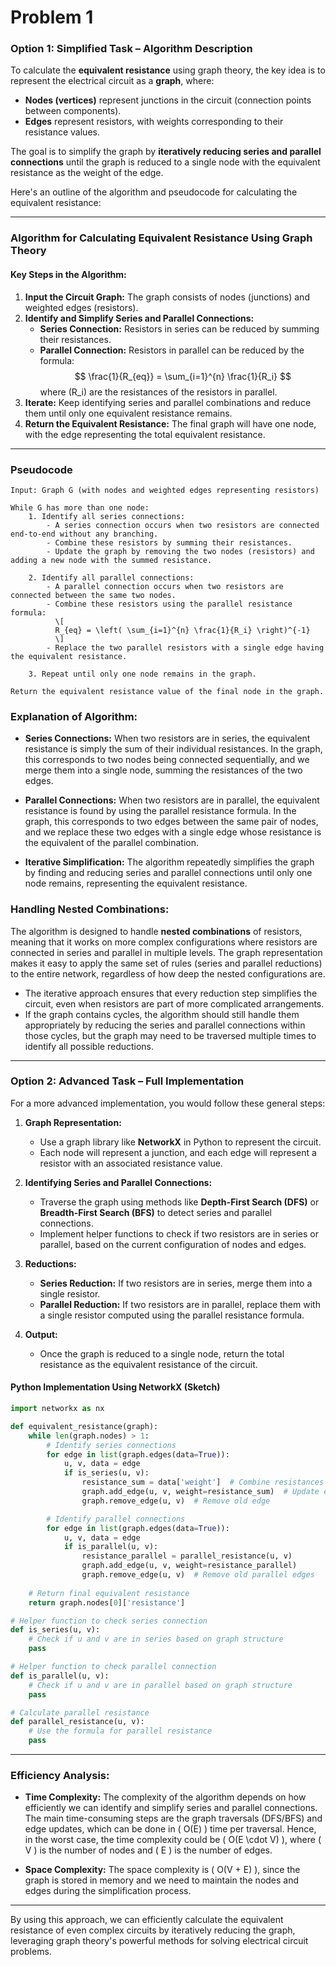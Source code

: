 # Problem 1
### Option 1: Simplified Task – Algorithm Description

To calculate the **equivalent resistance** using graph theory, the key idea is to represent the electrical circuit as a **graph**, where:
- **Nodes (vertices)** represent junctions in the circuit (connection points between components).
- **Edges** represent resistors, with weights corresponding to their resistance values.

The goal is to simplify the graph by **iteratively reducing series and parallel connections** until the graph is reduced to a single node with the equivalent resistance as the weight of the edge.

Here's an outline of the algorithm and pseudocode for calculating the equivalent resistance:

---

### **Algorithm for Calculating Equivalent Resistance Using Graph Theory**

#### **Key Steps in the Algorithm:**
1. **Input the Circuit Graph:** The graph consists of nodes (junctions) and weighted edges (resistors).
2. **Identify and Simplify Series and Parallel Connections:**
   - **Series Connection:** Resistors in series can be reduced by summing their resistances.
   - **Parallel Connection:** Resistors in parallel can be reduced by the formula:
     $$
     \frac{1}{R_{eq}} = \sum_{i=1}^{n} \frac{1}{R_i}
     $$
   where \(R_i\) are the resistances of the resistors in parallel.
3. **Iterate:** Keep identifying series and parallel combinations and reduce them until only one equivalent resistance remains.
4. **Return the Equivalent Resistance:** The final graph will have one node, with the edge representing the total equivalent resistance.

---

### **Pseudocode**

```plaintext
Input: Graph G (with nodes and weighted edges representing resistors)

While G has more than one node:
    1. Identify all series connections:
        - A series connection occurs when two resistors are connected end-to-end without any branching. 
        - Combine these resistors by summing their resistances.
        - Update the graph by removing the two nodes (resistors) and adding a new node with the summed resistance.
    
    2. Identify all parallel connections:
        - A parallel connection occurs when two resistors are connected between the same two nodes.
        - Combine these resistors using the parallel resistance formula:
          \[
          R_{eq} = \left( \sum_{i=1}^{n} \frac{1}{R_i} \right)^{-1}
          \]
        - Replace the two parallel resistors with a single edge having the equivalent resistance.
    
    3. Repeat until only one node remains in the graph.

Return the equivalent resistance value of the final node in the graph.
```

### **Explanation of Algorithm:**

- **Series Connections:** When two resistors are in series, the equivalent resistance is simply the sum of their individual resistances. In the graph, this corresponds to two nodes being connected sequentially, and we merge them into a single node, summing the resistances of the two edges.
  
- **Parallel Connections:** When two resistors are in parallel, the equivalent resistance is found by using the parallel resistance formula. In the graph, this corresponds to two edges between the same pair of nodes, and we replace these two edges with a single edge whose resistance is the equivalent of the parallel combination.

- **Iterative Simplification:** The algorithm repeatedly simplifies the graph by finding and reducing series and parallel connections until only one node remains, representing the equivalent resistance.

### **Handling Nested Combinations:**

The algorithm is designed to handle **nested combinations** of resistors, meaning that it works on more complex configurations where resistors are connected in series and parallel in multiple levels. The graph representation makes it easy to apply the same set of rules (series and parallel reductions) to the entire network, regardless of how deep the nested configurations are.

- The iterative approach ensures that every reduction step simplifies the circuit, even when resistors are part of more complicated arrangements.
- If the graph contains cycles, the algorithm should still handle them appropriately by reducing the series and parallel connections within those cycles, but the graph may need to be traversed multiple times to identify all possible reductions.

---

### **Option 2: Advanced Task – Full Implementation**

For a more advanced implementation, you would follow these general steps:

1. **Graph Representation:**
   - Use a graph library like **NetworkX** in Python to represent the circuit.
   - Each node will represent a junction, and each edge will represent a resistor with an associated resistance value.

2. **Identifying Series and Parallel Connections:**
   - Traverse the graph using methods like **Depth-First Search (DFS)** or **Breadth-First Search (BFS)** to detect series and parallel connections.
   - Implement helper functions to check if two resistors are in series or parallel, based on the current configuration of nodes and edges.

3. **Reductions:**
   - **Series Reduction:** If two resistors are in series, merge them into a single resistor.
   - **Parallel Reduction:** If two resistors are in parallel, replace them with a single resistor computed using the parallel resistance formula.

4. **Output:**
   - Once the graph is reduced to a single node, return the total resistance as the equivalent resistance of the circuit.

#### **Python Implementation Using NetworkX (Sketch)**

```python
import networkx as nx

def equivalent_resistance(graph):
    while len(graph.nodes) > 1:
        # Identify series connections
        for edge in list(graph.edges(data=True)):
            u, v, data = edge
            if is_series(u, v):
                resistance_sum = data['weight']  # Combine resistances
                graph.add_edge(u, v, weight=resistance_sum)  # Update edge
                graph.remove_edge(u, v)  # Remove old edge

        # Identify parallel connections
        for edge in list(graph.edges(data=True)):
            u, v, data = edge
            if is_parallel(u, v):
                resistance_parallel = parallel_resistance(u, v)
                graph.add_edge(u, v, weight=resistance_parallel)
                graph.remove_edge(u, v)  # Remove old parallel edges
    
    # Return final equivalent resistance
    return graph.nodes[0]['resistance']

# Helper function to check series connection
def is_series(u, v):
    # Check if u and v are in series based on graph structure
    pass

# Helper function to check parallel connection
def is_parallel(u, v):
    # Check if u and v are in parallel based on graph structure
    pass

# Calculate parallel resistance
def parallel_resistance(u, v):
    # Use the formula for parallel resistance
    pass
```

---

### **Efficiency Analysis:**

- **Time Complexity:** The complexity of the algorithm depends on how efficiently we can identify and simplify series and parallel connections. The main time-consuming steps are the graph traversals (DFS/BFS) and edge updates, which can be done in \( O(E) \) time per traversal. Hence, in the worst case, the time complexity could be \( O(E \cdot V) \), where \( V \) is the number of nodes and \( E \) is the number of edges.

- **Space Complexity:** The space complexity is \( O(V + E) \), since the graph is stored in memory and we need to maintain the nodes and edges during the simplification process.

---

By using this approach, we can efficiently calculate the equivalent resistance of even complex circuits by iteratively reducing the graph, leveraging graph theory's powerful methods for solving electrical circuit problems.